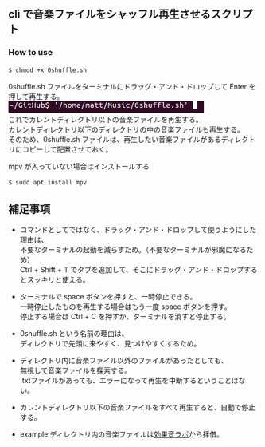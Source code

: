 ## cli で音楽ファイルをシャッフル再生させるスクリプト

### How to use
```bash
$ chmod +x 0shuffle.sh
```
0shuffle.sh ファイルをターミナルにドラッグ・アンド・ドロップして Enter を押して再生する。  
![how_to_use.png](https://github.com/matt-note/mpv-shuffle-cli/blob/master/how_to_use.png)  
これでカレントディレクトリ以下の音楽ファイルを再生する。  
カレントディレクトリ以下のディレクトリの中の音楽ファイルも再生する。  
そのため、0shuffle.sh ファイルは、再生したい音楽ファイルがあるディレクトリにコピーして配置させておく。  

mpv が入っていない場合はインストールする  
```bash
$ sudo apt install mpv
```

## 補足事項
* コマンドとしてではなく、ドラッグ・アンド・ドロップして使うようにした理由は、  
不要なターミナルの起動を減らすため。（不要なターミナルが邪魔になるため）  
Ctrl + Shift + T でタブを追加して、そこにドラッグ・アンド・ドロップするとスッキリと使える。  

* ターミナルで space ボタンを押すと、一時停止できる。  
一時停止したものを再生する場合はもう一度 space ボタンを押す。  
停止する場合は Ctrl + C を押すか、ターミナルを消すと停止する。

* 0shuffle.sh という名前の理由は、  
ディレクトリで先頭に来やすく、見つけやすくするため。

* ディレクトリ内に音楽ファイル以外のファイルがあったとしても、  
無視して音楽ファイルを探索する。  
.txtファイルがあっても、エラーになって再生を中断するということはない。  

* カレントディレクトリ以下の音楽ファイルをすべて再生すると、自動で停止する。
* example ディレクトリ内の音楽ファイルは[効果音ラボ](https://soundeffect-lab.info/)から拝借。
